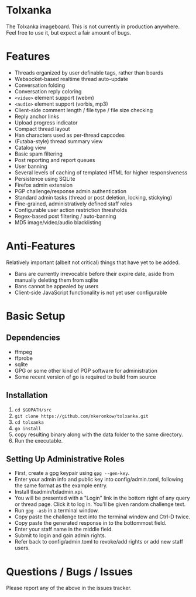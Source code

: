 Tolxanka
========

The Tolxanka imageboard. This is not currently in production anywhere. Feel
free to use it, but expect a fair amount of bugs.

Features
========

- Threads organized by user definable tags, rather than boards
- Websocket-based realtime thread auto-update
- Conversation folding
- Conversation reply coloring
- `<video>` element support (webm)
- `<audio>` element support (vorbis, mp3)
- Client-side comment length / file type / file size checking
- Reply anchor links
- Upload progress indicator
- Compact thread layout
- Han characters used as per-thread capcodes
- (Futaba-style) thread summary view
- Catalog view
- Basic spam filtering
- Post reporting and report queues
- User banning
- Several levels of caching of templated HTML for higher responsiveness
- Persistence using SQLite
- Firefox admin extension
- PGP challenge/response admin authentication
- Standard admin tasks (thread or post deletion, locking, stickying)
- Fine-grained, administratively defined staff roles
- Configurable user action restriction thresholds
- Regex-based post filtering / auto-banning
- MD5 image/video/audio blacklisting

Anti-Features
=============

Relatively important (albeit not critical) things that have yet to be added.

- Bans are currently irrevocable before their expire date,
  aside from manually deleting them from sqlite
- Bans cannot be appealed by users
- Client-side JavaScript functionality is not yet user configurable

Basic Setup
===========

Dependencies
------------

- ffmpeg
- ffprobe
- sqlite
- GPG or some other kind of PGP software for administration
- Some recent version of go is required to build from source

Installation
------------

1. `cd $GOPATH/src`
2. `git clone https://github.com/nkeronkow/tolxanka.git`
3. `cd tolxanka`
4. `go install`
5. copy resulting binary along with the data folder to the same directory.
6. Run the executable.

Setting Up Administrative Roles
-------------------------------

- First, create a gpg keypair using `gpg --gen-key`.
- Enter your admin info and public key into config/admin.toml, following the
  same format as the example entry.
- Install tlxadmin/txladmin.xpi.
- You will be presented with a "Login" link in the bottom right of any query
  or thread page. Click it to log in. You'll be given random challenge text.
- Run `gpg -asb` in a terminal window.
- Copy paste the challenge text into the terminal window and Ctrl-D twice.
- Copy paste the generated response in to the bottommost field.
- Enter your staff name in the middle field.
- Submit to login and gain admin rights.
- Refer back to config/admin.toml to revoke/add rights or add new staff users.

Questions / Bugs / Issues
=========================

Please report any of the above in the issues tracker.

